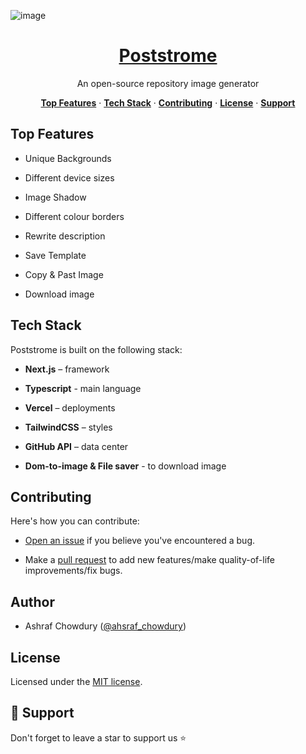 ![image](https://cloud.appwrite.io/v1/storage/buckets/647f538eb065d9f2b8d8/files/649442e1b675abbae170/view?project=645dc450a76ad06dddca&mode=admin)

 

<h1 align="center"><a target="_blank" href="https://poststrome.vercel.app/">Poststrome</a>
</h1>
<p align="center">An open-source repository image generator<p>
 

<p align="center"><a target="_blank" href="https://github.com/ashrafchowdury/poststrome#top-features"><strong>Top Features</strong></a>
 · <a target="_blank" href="https://github.com/ashrafchowdury/poststrome#tech-stack"><strong>Tech Stack</strong></a>
 · <a target="_blank" href="https://github.com/ashrafchowdury/poststrome#contributing"><strong>Contributing</strong></a>
 · <a target="_blank" href="https://github.com/ashrafchowdury/poststrome#license"><strong>License</strong></a>
 <a target="_blank" href="https://github.com/ashrafchowdury/novel#license"><strong> </strong></a>
· <a target="_blank" href="https://github.com/ashrafchowdury/poststrome#support"><strong>Support</strong></a>
<p>
 

## Top Features
 

*   Unique Backgrounds
     
*   Different device sizes
     
*   Image Shadow
     
*   Different colour borders
     
*   Rewrite description
     
*   Save Template
     
*   Copy & Past Image
     
*   Download image
     

## Tech Stack
 
Poststrome is built on the following stack:
 

*   **Next.js** – framework
     
*   **Typescript** - main language
     
*   **Vercel** – deployments
     
*   **TailwindCSS** – styles
     
*   **GitHub API** – data center
     
*   **Dom-to-image & File saver** - to download image
     

## Contributing
 
Here's how you can contribute:
 

*   [Open an issue](https://github.com/ashrafchowdury/poststrome/issues)  if you believe you've encountered a bug.
     
*   Make a [pull request](https://github.com/ashrafchowdury/poststrome/pulls)  to add new features/make quality-of-life improvements/fix bugs.
     

## Author
 

*   Ashraf Chowdury ([@ahsraf\_chowdury](https://twitter.com/ashraf_chowdury))
     

## License
 
Licensed under the [MIT license](https://github.com/ashrafchowdury/poststrome/blob/main/LICENSE).
 

## 🙏 Support
 
Don't forget to leave a star to support us ⭐️
